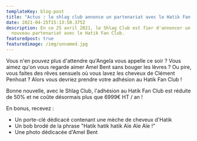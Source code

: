 ```yaml
---
templateKey: blog-post
title: "Actus : le shlag club annonce un partenariat avec le Hatik Fan Club"
date: 2021-04-25T15:13:50.375Z
description: En ce 25 avril 2021, le Shlag Club est fier d'annoncer un tout
  nouveau partenariat avec le Hatik Fan Club.
featuredpost: true
featuredimage: /img/unnamed.jpg
---
```

Vous n'en pouvez plus d'attendre qu'Angela vous appelle ce soir ? Vous aimez qu'on vous regarde aimer Amel Bent sans bouger les lèvres ? Ou pire, vous faites des rêves sensuels où vous lavez les cheveux de Clément Penhoat ? Alors vous devriez prendre votre adhésion au Hatik Fan Club !

Bonne nouvelle, avec le Shlag Club, l'adhésion au Hatik Fan Club est réduite de 50% et ne coûte désormais plus que 6999€ HT / an !

En bonus, recevez : 

* Un porte-clé dédicacé contenant une mèche de cheveux d'Hatik
* Un bob brodé de la phrase "Hatik hatik hatik Aïe Aïe Aïe !"
* Une photo dédicacée d'Amel Bent